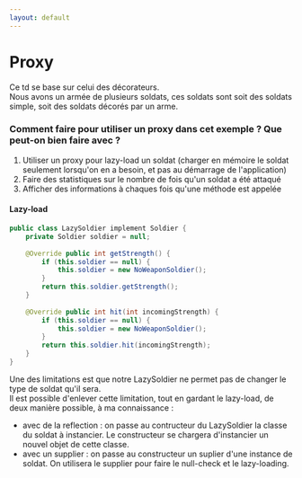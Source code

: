 ```yaml
---
layout: default
---
```


# Proxy

Ce td se base sur celui des décorateurs.  
Nous avons un armée de plusieurs soldats, ces soldats sont soit des soldats simple, soit des soldats décorés par un arme.

### Comment faire pour utiliser un proxy dans cet exemple ? Que peut-on bien faire avec ?

1. Utiliser un proxy pour lazy-load un soldat (charger en mémoire le soldat seulement lorsqu'on en a besoin, et pas au démarrage de l'application)
2. Faire des statistiques sur le nombre de fois qu'un soldat a été attaqué
3. Afficher des informations à chaques fois qu'une méthode est appelée

#### Lazy-load
```java
public class LazySoldier implement Soldier {
	private Soldier soldier = null;
	
	@Override public int getStrength() {
		if (this.soldier == null) {
			this.soldier = new NoWeaponSoldier();
		}
		return this.soldier.getStrength();
	}
	
	@Override public int hit(int incomingStrength) {
		if (this.soldier == null) {
			this.soldier = new NoWeaponSoldier();
		}
		return this.soldier.hit(incomingStrength);
	}	
}

```
Une des limitations est que notre LazySoldier ne permet pas de changer le type de soldat qu'il sera.  
Il est possible d'enlever cette limitation, tout en gardant le lazy-load, de deux manière possible, à ma connaissance :
- avec de la reflection : on passe au contructeur du LazySoldier la classe du soldat à instancier. Le constructeur se chargera d'instancier un nouvel objet de cette classe.
- avec un supplier : on passe au constructeur un suplier d'une instance de soldat. On utilisera le supplier pour faire le null-check et le lazy-loading.

